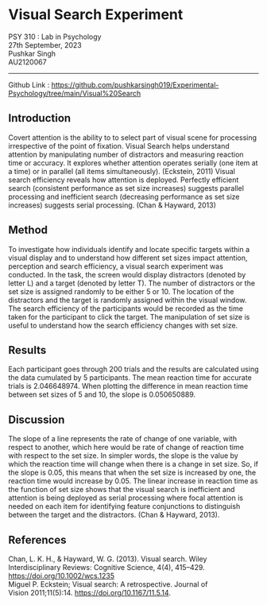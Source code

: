  







# Visual Search Experiment <br />
PSY 310 : Lab in Psychology <br />
27th September, 2023 <br />
Pushkar Singh <br />
AU2120067 <br />





---








Github Link : https://github.com/pushkarsingh019/Experimental-Psychology/tree/main/Visual%20Search

## Introduction
Covert attention is the ability to to select part of visual scene for processing irrespective of the point of fixation. Visual Search helps understand attention by manipulating number of distractors and measuring reaction time or accuracy. It explores whether attention operates serially (one item at a time) or in parallel (all items simultaneously). (Eckstein, 2011)
Visual search efficiency reveals how attention is deployed. Perfectly efficient search (consistent performance as set size increases) suggests parallel processing and inefficient search (decreasing performance as set size increases) suggests serial processing. (Chan & Hayward, 2013)

## Method
To investigate how individuals identify and locate specific targets within a visual display and to understand how different set sizes impact attention, perception and search efficiency, a visual search experiment was conducted.
In the task, the screen would display distractors (denoted by letter L) and a target (denoted by letter T). The number of distractors or the set size is assigned randomly to be either 5 or 10. The location of the distractors and the target is randomly assigned within the visual window. The search efficiency of the participants would be recorded as the time taken for the participant to click the target.
The manipulation of set size is useful to understand how the search efficiency changes with set size.




## Results
Each participant goes through 200 trials and the results are calculated using the data cumulated by 5 participants.
The mean reaction time for accurate trials is 2.046648974.
When plotting the difference in mean reaction time between set sizes of 5 and 10, the slope is 0.050650889.




## Discussion
The slope of a line represents the rate of change of one variable, with respect to another, which here would be rate of change of reaction time with respect to the set size. In simpler words, the slope is the value by which the reaction time will change when there is a change in set size. So, if the slope is 0.05, this means that when the set size is increased by one, the reaction time would increase by 0.05. 
The linear increase in reaction time as the function of set size shows that the visual search is inefficient and attention is being deployed as serial processing where focal attention is needed on each item for identifying feature conjunctions to distinguish between the target and the distractors. (Chan & Hayward, 2013).


## References
Chan, L. K. H., & Hayward, W. G. (2013). Visual search. Wiley Interdisciplinary Reviews: Cognitive Science, 4(4), 415–429. https://doi.org/10.1002/wcs.1235
<br />
Miguel P. Eckstein; Visual search: A retrospective. Journal of Vision 2011;11(5):14. https://doi.org/10.1167/11.5.14.






